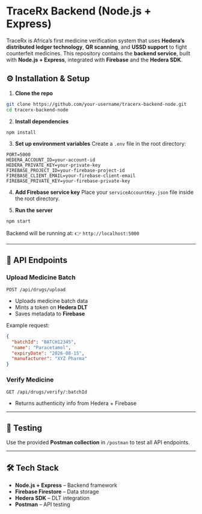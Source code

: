 
# TraceRx Backend (Node.js + Express)

TraceRx is Africa’s first medicine verification system that uses **Hedera’s distributed ledger technology**, **QR scanning**, and **USSD support** to fight counterfeit medicines. This repository contains the **backend service**, built with **Node.js + Express**, integrated with **Firebase** and the **Hedera SDK**.


## ⚙️ Installation & Setup

1. **Clone the repo**

```bash
git clone https://github.com/your-username/tracerx-backend-node.git
cd tracerx-backend-node
```

2. **Install dependencies**

```bash
npm install
```

3. **Set up environment variables**
   Create a `.env` file in the root directory:

```
PORT=5000
HEDERA_ACCOUNT_ID=your-account-id
HEDERA_PRIVATE_KEY=your-private-key
FIREBASE_PROJECT_ID=your-firebase-project-id
FIREBASE_CLIENT_EMAIL=your-firebase-client-email
FIREBASE_PRIVATE_KEY=your-firebase-private-key
```

4. **Add Firebase service key**
   Place your `serviceAccountKey.json` file inside the root directory.

5. **Run the server**

```bash
npm start
```

Backend will be running at:
👉 `http://localhost:5000`

---

## 📡 API Endpoints

### Upload Medicine Batch

```
POST /api/drugs/upload
```

* Uploads medicine batch data
* Mints a token on **Hedera DLT**
* Saves metadata to **Firebase**

Example request:

```json
{
  "batchId": "BATCH12345",
  "name": "Paracetamol",
  "expiryDate": "2026-08-15",
  "manufacturer": "XYZ Pharma"
}
```

### Verify Medicine

```
GET /api/drugs/verify/:batchId
```

* Returns authenticity info from Hedera + Firebase

---

## 🧪 Testing

Use the provided **Postman collection** in `/postman` to test all API endpoints.

---

## 🛠️ Tech Stack

* **Node.js + Express** – Backend framework
* **Firebase Firestore** – Data storage
* **Hedera SDK** – DLT integration
* **Postman** – API testing



